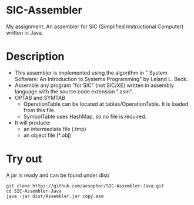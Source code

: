 # SIC-Assembler
My assignment. An assembler for SIC (Simplified Instructional Computer) written in Java.

# Description
 - This assembler is implemented using the algorithm in " System Software: An Introduction to Systems Programming" by Leland L. Beck.
 - Assemble any program "for SIC" (not SIC/XE) written in assembly language with the source code extension ".asm".
 - OPTAB and SYMTAB
    - OperationTable can be located at tables/OperationTable. It is loaded from this file.
    - SymbolTable uses HashMap, so no file is required.
 - It will produce:
    - an intermediate file (.tmp)
    - an object file (*.obj)

# Try out
A jar is ready and can be found under dist/
```
git clone https://github.com/aesophor/SIC-Assembler-Java.git
cd SIC-Assembler-Java
java -jar dist/Assembler.jar copy.asm
```
